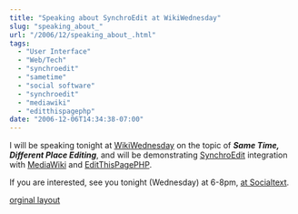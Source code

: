 ```yaml
---
title: "Speaking about SynchroEdit at WikiWednesday"
slug: "speaking_about_"
url: "/2006/12/speaking_about_.html"
tags:
  - "User Interface"
  - "Web/Tech"
  - "synchroedit"
  - "sametime"
  - "social software"
  - "synchroedit"
  - "mediawiki"
  - "editthispagephp"
date: "2006-12-06T14:34:38-07:00"
---
```

<p>I will be speaking tonight at <a href="http://www.socialtext.net/wikiwed/index.cgi?wiki_wednesdays">WikiWednesday</a> on the topic of <em><strong>Same Time, Different Place Editing</strong></em>, and will be demonstrating <a href="http://www.synchroedit.com">SynchroEdit</a> integration with <a href="http://www.mediawiki.com">MediaWiki</a> and <a href="http://www.editthispage.net">EditThisPagePHP</a>.
</p>
<p>
If you are interested, see you tonight (Wednesday) at 6-8pm, <a href="http://maps.google.com/maps?oi=map&amp;q=655+High+Street,+Palo+Alto,+CA">at Socialtext</a>.
</p>
<p class="previous"><a href="/previous/2006/12/speaking_about_.html" rel="syndication">orginal layout</a></p>
